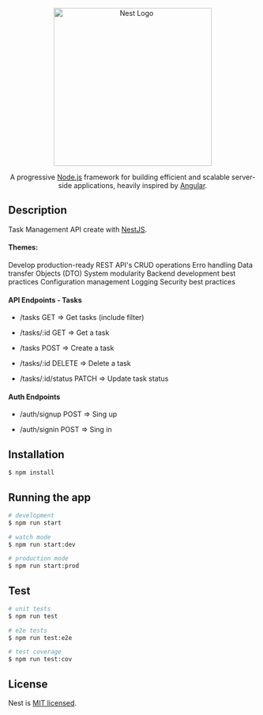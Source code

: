 <p align="center">
  <a href="http://nestjs.com/" target="blank"><img src="https://nestjs.com/img/logo_text.svg" width="320" alt="Nest Logo" /></a>
</p>

  
  <p align="center">A progressive <a href="http://nodejs.org" target="blank">Node.js</a> framework for building efficient and scalable server-side applications, heavily inspired by <a href="https://angular.io" target="blank">Angular</a>.</p>

## Description

Task Management API create with [NestJS](https://github.com/nestjs/nest).

#### Themes:

Develop production-ready REST API's
CRUD operations 
Erro handling
Data transfer Objects (DTO)
System modularity
Backend development best practices
Configuration management
Logging
Security best practices


#### API Endpoints - Tasks

 *  /tasks GET => Get tasks (include filter)
 
 *  /tasks/:id GET => Get a task
 
 *  /tasks POST => Create a task
 
 *  /tasks/:id DELETE => Delete a task
 
 *  /tasks/:id/status PATCH => Update task status
 
 
#### Auth Endpoints
 
 * /auth/signup POST => Sing up
 
 * /auth/signin POST => Sing in

## Installation

```bash
$ npm install
```

## Running the app

```bash
# development
$ npm run start

# watch mode
$ npm run start:dev

# production mode
$ npm run start:prod
```

## Test

```bash
# unit tests
$ npm run test

# e2e tests
$ npm run test:e2e

# test coverage
$ npm run test:cov
```

## License

  Nest is [MIT licensed](LICENSE).
